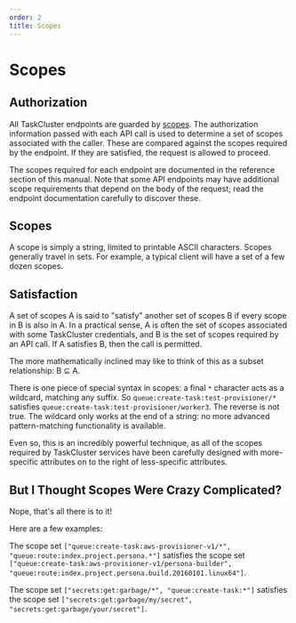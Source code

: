 ```yaml
---
order: 2
title: Scopes
---
```


Scopes
======

Authorization
-------------

All TaskCluster endpoints are guarded by [scopes](scopes).  The authorization
information passed with each API call is used to determine a set of scopes
associated with the caller.  These are compared against the scopes required by
the endpoint.  If they are satisfied, the request is allowed to proceed.

The scopes required for each endpoint are documented in the reference section
of this manual.  Note that some API endpoints may have additional scope
requirements that depend on the body of the request; read the endpoint
documentation carefully to discover these.

Scopes
------

A scope is simply a string, limited to printable ASCII characters.  Scopes
generally travel in sets.  For example, a typical client will have a set of a
few dozen scopes.

Satisfaction
------------

A set of scopes A is said to "satisfy" another set of scopes B if every scope
in B is also in A.  In a practical sense, A is often the set of scopes
associated with some TaskCluster credentials, and B is the set of scopes
required by an API call.  If A satisfies B, then the call is permitted.

The more mathematically inclined may like to think of this as a subset
relationship: B ⊆ A.

There is one piece of special syntax in scopes: a final `*` character acts as a
wildcard, matching any suffix.  So `queue:create-task:test-provisioner/*`
satisfies `queue:create-task:test-provisioner/worker3`.  The reverse is not
true.  The wildcard only works at the end of a string: no more advanced
pattern-matching functionality is available.

Even so, this is an incredibly powerful technique, as all of the scopes
required by TaskCluster services have been carefully designed with
more-specific attributes on to the right of less-specific attributes.

But I Thought Scopes Were Crazy Complicated?
--------------------------------------------

Nope, that's all there is to it!

Here are a few examples:

The scope set `["queue:create-task:aws-provisioner-v1/*",
"queue:route:index.project.persona.*"]` satisfies the scope set
`["queue:create-task:aws-provisioner-v1/persona-builder",
"queue:route:index.project.persona.build.20160101.linux64"]`.

The scope set `["secrets:get:garbage/*", "queue:create-task:*"]` satisfies the
scope set `["secrets:get:garbage/my/secret",
"secrets:get:garbage/your/secret"]`.
